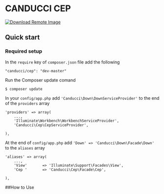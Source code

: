 # CANDUCCI CEP

[![Download Remote Image](https://fulviocanducci.files.wordpress.com/2014/12/cell-6-2-120.png)](https://packagist.org/packages/canducci/down)

## Quick start

### Required setup

In the `require` key of `composer.json` file add the following

    "canducci/cep": "dev-master"

Run the Composer update comand

    $ composer update

In your `config/app.php` add `'Canducci\Down\DownServiceProvider'` to the end of the `providers` array

    'providers' => array(
        ...,
        'Illuminate\Workbench\WorkbenchServiceProvider',
        'Canducci\Cep\CepServiceProvider',

    ),

At the end of `config/app.php` add `'Down' => 'Canducci\Down\Facade\Down'` to the `aliases` array

    'aliases' => array(
        ...,
        'View'       => 'Illuminate\Support\Facades\View',
        'Cep '       => 'Canducci\Cep\Facade\Cep',

    ),

##How to Use

